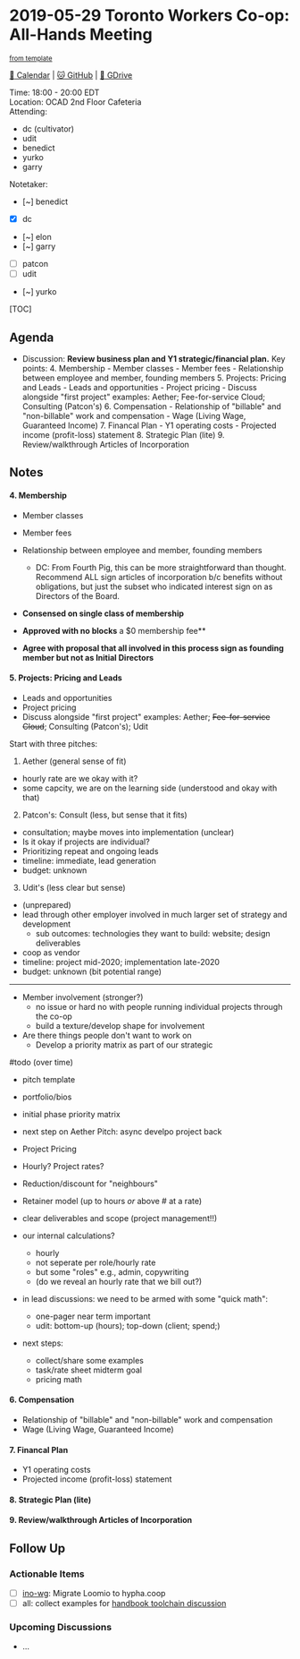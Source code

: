 # 2019-05-29 Toronto Workers Co-op: All-Hands Meeting

<sup>[from template][template]</sup>

[:date: Calendar][cal] | [:cat: GitHub][gh] | [:open_file_folder: GDrive][gdrive]

Time: 18:00 - 20:00 EDT  
Location: OCAD 2nd Floor Cafeteria  
Attending: 
- dc (cultivator)
- udit 
- benedict
- yurko
- garry

Notetaker:  
- [~] benedict  
- [x] dc  
- [~] elon  
- [~] garry  
- [ ] patcon  
- [ ] udit  
- [~] yurko  

[TOC]

## Agenda 

- Discussion: **Review business plan and Y1 strategic/financial plan.** Key points:
    4. Membership
        - Member classes
        - Member fees
        - Relationship between employee and member, founding members
    5. Projects: Pricing and Leads 
        - Leads and opportunities
        - Project pricing
        - Discuss alongside "first project" examples: Aether; Fee-for-service Cloud; Consulting (Patcon's)
    6. Compensation
        - Relationship of "billable" and "non-billable" work and compensation
        - Wage (Living Wage, Guaranteed Income)
    7. Financal Plan
        - Y1 operating costs
        - Projected income (profit-loss) statement
    8. Strategic Plan (lite)
    9. Review/walkthrough Articles of Incorporation

## Notes

#### 4. Membership

- Member classes
- Member fees
- Relationship between employee and member, founding members
    - DC: From Fourth Pig, this can be more straightforward than thought. Recommend ALL sign articles of incorporation b/c benefits without obligations, but just the subset who indicated interest sign on as Directors of the Board.

- **Consensed on single class of membership**

- **Approved with no blocks** a $0 membership fee**

- **Agree with proposal that all involved in this process sign as founding member but not as Initial Directors** 

#### 5. Projects: Pricing and Leads 

- Leads and opportunities
- Project pricing
- Discuss alongside "first project" examples: Aether; ~~Fee-for-service Cloud~~; Consulting (Patcon's); Udit

Start with three pitches:

1. Aether (general sense of fit)

- hourly rate are we okay with it?
- some capcity, we are on the learning side (understood and okay with that)

2. Patcon's: Consult (less, but sense that it fits)

- consultation; maybe moves into implementation (unclear)
- Is it okay if projects are individual?
- Prioritizing repeat and ongoing leads
- timeline: immediate, lead generation
- budget: unknown

3. Udit's (less clear but sense)

- (unprepared)
- lead through other employer involved in much larger set of strategy and development
    - sub outcomes: technologies they want to build: website; design deliverables
- coop as vendor 
- timeline: project mid-2020; implementation late-2020
- budget: unknown (bit potential range)

----

- Member involvement (stronger?)
    - no issue or hard no with people running individual projects through the co-op
    - build a texture/develop shape for involvement
- Are there things people don't want to work on
    - Develop a priority matrix as part of our strategic 

#todo (over time)
- pitch template 
- portfolio/bios
- initial phase priority matrix
- next step on Aether Pitch: async develpo project back

- Project Pricing

- Hourly? Project rates?

- Reduction/discount for "neighbours"
- Retainer model (up to hours _or_ above # at a rate)

- clear deliverables and scope (project management!!)
- our internal calculations?
    - hourly
    - not seperate per role/hourly rate
    - but some "roles" e.g., admin, copywriting
    - (do we reveal an hourly rate that we bill out?)
- in lead discussions: we need to be armed with some "quick math": 
    - one-pager near term important
    - udit: bottom-up (hours); top-down (client; spend;)
- next steps:
    - collect/share some examples 
    - task/rate sheet midterm goal
    - pricing math

#### 6. Compensation

- Relationship of "billable" and "non-billable" work and compensation
 - Wage (Living Wage, Guaranteed Income)

#### 7. Financal Plan

- Y1 operating costs
- Projected income (profit-loss) statement

#### 8. Strategic Plan (lite)


#### 9. Review/walkthrough Articles of Incorporation


## Follow Up

### Actionable Items

- [ ] [ino-wg]: Migrate Loomio to hypha.coop
- [ ] all: collect examples for [handbook toolchain discussion](https://github.com/hyphacoop/handbook/issues/1)

### Upcoming Discussions

- ...



<!-- Links -->
[template]: https://hackmd.io/0mgHiik2QwOLbOT-2_Uh7w?edit
[cal]: https://calendar.google.com/calendar/embed?src=s2224p8sptnujs736vplf9anjo%40group.calendar.google.com&ctz=America%2FToronto
[gh]: https://github.com/cryptographydog/december-retreat
[gdrive]: https://drive.google.com/drive/u/0/folders/14KYnYwOEK3InYZ3jCn-Gtf5q430sE9oc
[biz-wg]: https://loomio.cryptography.dog/g/ojZI2bPl/working-groups-business-planning
[fin-wg]: https://loomio.cryptography.dog/g/sRPwaorg/working-groups-finance
[gov-wg]: https://loomio.cryptography.dog/g/BaAj6dQn/working-groups-governance-by-laws-incorporation-articles-gm-
[ino-wg]: https://loomio.cryptography.dog/g/KvARWad7/working-groups-infrastructure-and-operations
